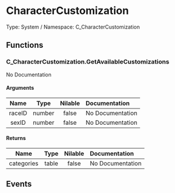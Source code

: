 # CharacterCustomization

Type: System / Namespace: C_CharacterCustomization

## Functions

### C_CharacterCustomization.GetAvailableCustomizations

No Documentation
#### Arguments
|Name|Type|Nilable|Documentation|
|:---:|:---:|:---:|:---|
|raceID|number|false|No Documentation|
|sexID|number|false|No Documentation|
#### Returns
|Name|Type|Nilable|Documentation|
|:---:|:---:|:---:|:---|
|categories|table|false|No Documentation|
## Events
